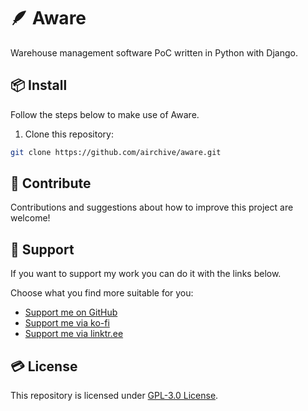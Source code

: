 # 🪶 Aware
Warehouse management software PoC written in Python with Django.

## 📦 Install
Follow the steps below to make use of Aware.

1. Clone this repository:
```bash
git clone https://github.com/airchive/aware.git
```

## 🤝 Contribute  
Contributions and suggestions about how to improve this project are welcome!

## 💚 Support
If you want to support my work you can do it with the links below.

Choose what you find more suitable for you:
- [Support me on GitHub](https://github.com/sponsors/Airscripts)
- [Support me via ko-fi](https://ko-fi.com/airscript)
- [Support me via linktr.ee](https://linktr.ee/airscript)

## 💳 License
This repository is licensed under [GPL-3.0 License](https://github.com/airchive/aware/blob/main/LICENSE).
